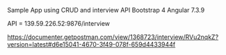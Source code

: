 Sample App using CRUD and interview API
Bootstrap 4
Angular 7.3.9

API = 139.59.226.52:9876/interview

https://documenter.getpostman.com/view/1368723/interview/RVu2nqkZ?version=latest#d6e15041-4670-3f49-078f-659d4433944f
